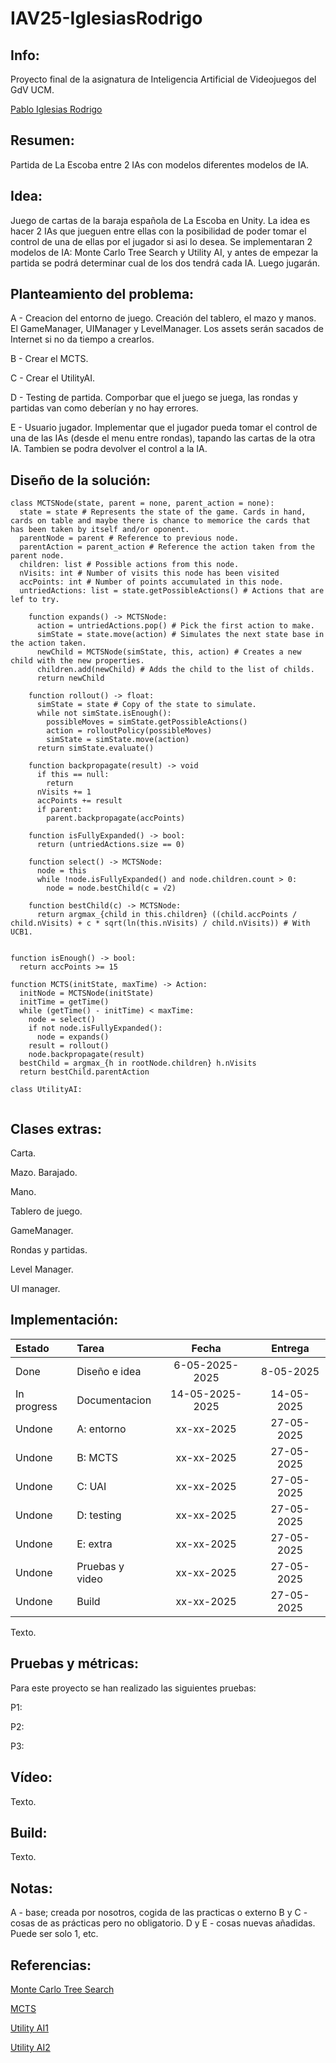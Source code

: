 # IAV25-IglesiasRodrigo

## Info:

Proyecto final de la asignatura de Inteligencia Artificial de Videojuegos del GdV UCM.

[Pablo Iglesias Rodrigo](https://github.com/Paigro)

## Resumen:

Partida de La Escoba entre 2 IAs con modelos diferentes modelos de IA.

## Idea:

Juego de cartas de la baraja española de La Escoba en Unity. La idea es hacer 2 IAs que jueguen entre ellas con la posibilidad de poder tomar el control de una de ellas por el jugador si asi lo desea. Se implementaran 2 modelos de IA: Monte Carlo Tree Search y Utility AI, y antes de empezar la partida se podrá determinar cual de los dos tendrá cada IA. Luego jugarán.

## Planteamiento del problema:

A - Creacion del entorno de juego. Creación del tablero, el mazo y manos. El GameManager, UIManager y LevelManager. Los assets serán sacados de Internet si no da tiempo a crearlos.
 
B - Crear el MCTS.

C - Crear el UtilityAI.

D - Testing de partida. Comporbar que el juego se juega, las rondas y partidas van como deberían y no hay errores.

E - Usuario jugador. Implementar que el jugador pueda tomar el control de una de las IAs (desde el menu entre rondas), tapando las cartas de la otra IA. Tambien se podra devolver el control a la IA.

## Diseño de la solución:

```
class MCTSNode(state, parent = none, parent_action = none):
  state = state # Represents the state of the game. Cards in hand, cards on table and maybe there is chance to memorice the cards that has been taken by itself and/or oponent.
  parentNode = parent # Reference to previous node.
  parentAction = parent_action # Reference the action taken from the parent node. 
  children: list # Possible actions from this node.
  nVisits: int # Number of visits this node has been visited
  accPoints: int # Number of points accumulated in this node.
  untriedActions: list = state.getPossibleActions() # Actions that are lef to try.

    function expands() -> MCTSNode:
      action = untriedActions.pop() # Pick the first action to make.
      simState = state.move(action) # Simulates the next state base in the action taken.
      newChild = MCTSNode(simState, this, action) # Creates a new child with the new properties.
      children.add(newChild) # Adds the child to the list of childs.
      return newChild

    function rollout() -> float:
      simState = state # Copy of the state to simulate.
      while not simState.isEnough():
        possibleMoves = simState.getPossibleActions()
        action = rolloutPolicy(possibleMoves)
        simState = simState.move(action)
      return simState.evaluate()

    function backpropagate(result) -> void
      if this == null:
        return
      nVisits += 1
      accPoints += result
      if parent:
        parent.backpropagate(accPoints)

    function isFullyExpanded() -> bool:
      return (untriedActions.size == 0)

    function select() -> MCTSNode:
      node = this
      while !node.isFullyExpanded() and node.children.count > 0:
        node = node.bestChild(c = √2)

    function bestChild(c) -> MCTSNode:
      return argmax_{child in this.children} ((child.accPoints / child.nVisits) + c * sqrt(ln(this.nVisits) / child.nVisits)) # With UCB1.

  
function isEnough() -> bool:
  return accPoints >= 15

function MCTS(initState, maxTime) -> Action:
  initNode = MCTSNode(initState)
  initTime = getTime()
  while (getTime() - initTime) < maxTime:
    node = select()
    if not node.isFullyExpanded():
      node = expands()
    result = rollout()
    node.backpropagate(result)
  bestChild = argmax_{h in rootNode.children} h.nVisits
  return bestChild.parentAction

```

```
class UtilityAI:
  
```

## Clases extras:

Carta.

Mazo. Barajado.

Mano.

Tablero de juego.

GameManager.

Rondas y partidas.

Level Manager.

UI manager.


## Implementación:

| Estado      | Tarea           |      Fecha      |  Entrega   |
| :---------- | :-------------- | :-------------: | :--------: |
| Done        | Diseño e idea   | 6-05-2025-2025  | 8-05-2025  |
| In progress | Documentacion   | 14-05-2025-2025 | 14-05-2025 |
| Undone      | A: entorno      |   xx-xx-2025    | 27-05-2025 |
| Undone      | B: MCTS         |   xx-xx-2025    | 27-05-2025 |
| Undone      | C: UAI          |   xx-xx-2025    | 27-05-2025 |
| Undone      | D: testing      |   xx-xx-2025    | 27-05-2025 |
| Undone      | E: extra        |   xx-xx-2025    | 27-05-2025 |
| Undone      | Pruebas y video |   xx-xx-2025    | 27-05-2025 |
| Undone      | Build           |   xx-xx-2025    | 27-05-2025 |

Texto.

## Pruebas y métricas:

Para este proyecto se han realizado las siguientes pruebas:

P1:

P2:

P3:

## Vídeo:

Texto.

## Build:

Texto.

## Notas:

A - base; creada por nosotros, cogida de las practicas o externo
B y C - cosas de as prácticas pero no obligatorio.
D y E - cosas nuevas añadidas. Puede ser solo 1, etc.

## Referencias:

[Monte Carlo Tree Search](https://www.geeksforgeeks.org/ml-monte-carlo-tree-search-mcts/)

[MCTS](https://medium.com/@mattgmez98/using-the-monte-carlo-tree-search-algorithm-for-a-card-game-ai-simulation-40a0218494e4)

[Utility AI1](https://medium.com/@morganwalkupdev/ai-made-easy-with-utility-ai-fef94cd36161)

[Utility AI2](https://shaggydev.com/2023/04/19/utility-ai)
